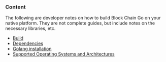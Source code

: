 ### Content
The following are developer notes on how to build Block Chain Go on your native platform. They are not complete guides, but include notes on the necessary libraries, etc.

* [Build](build.md)
* [Dependencies](dependencies.md)
* [Golang installation](golang-install.md)
* [Supported Operating Systems and Architectures](supported-os.md)
